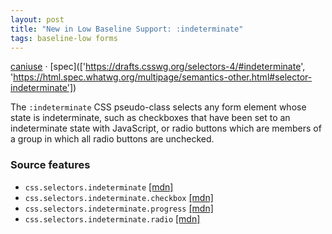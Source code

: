 ```yaml
---
layout: post
title: "New in Low Baseline Support: :indeterminate"
tags: baseline-low forms
---
```


[caniuse](https://caniuse.com/?search=indeterminate) · [spec](['https://drafts.csswg.org/selectors-4/#indeterminate', 'https://html.spec.whatwg.org/multipage/semantics-other.html#selector-indeterminate'])

The `:indeterminate` CSS pseudo-class selects any form element whose state is indeterminate, such as checkboxes that have been set to an indeterminate state with JavaScript, or radio buttons which are members of a group in which all radio buttons are unchecked.

### Source features

- ``css.selectors.indeterminate`` [[mdn]](https://https://developer.mozilla.org/en-US/search?q=css.selectors.indeterminate)
- ``css.selectors.indeterminate.checkbox`` [[mdn]](https://https://developer.mozilla.org/en-US/search?q=css.selectors.indeterminate.checkbox)
- ``css.selectors.indeterminate.progress`` [[mdn]](https://https://developer.mozilla.org/en-US/search?q=css.selectors.indeterminate.progress)
- ``css.selectors.indeterminate.radio`` [[mdn]](https://https://developer.mozilla.org/en-US/search?q=css.selectors.indeterminate.radio)
